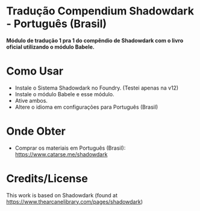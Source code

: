 # Tradução Compendium Shadowdark - Português (Brasil)
<b>Módulo de tradução 1 pra 1 do compêndio de Shadowdark com o livro oficial utilizando o módulo Babele.</b>

# Como Usar
- Instale o Sistema Shadowdark no Foundry. (Testei apenas na v12)
- Instale o módulo Babele e esse módulo.
- Ative ambos.
- Altere o idioma em configurações para Português (Brasil)

# Onde Obter
- Comprar os materiais em Português (Brasil): https://www.catarse.me/shadowdark

# Credits/License   
This work is based on Shadowdark (found at https://www.thearcanelibrary.com/pages/shadowdark)
